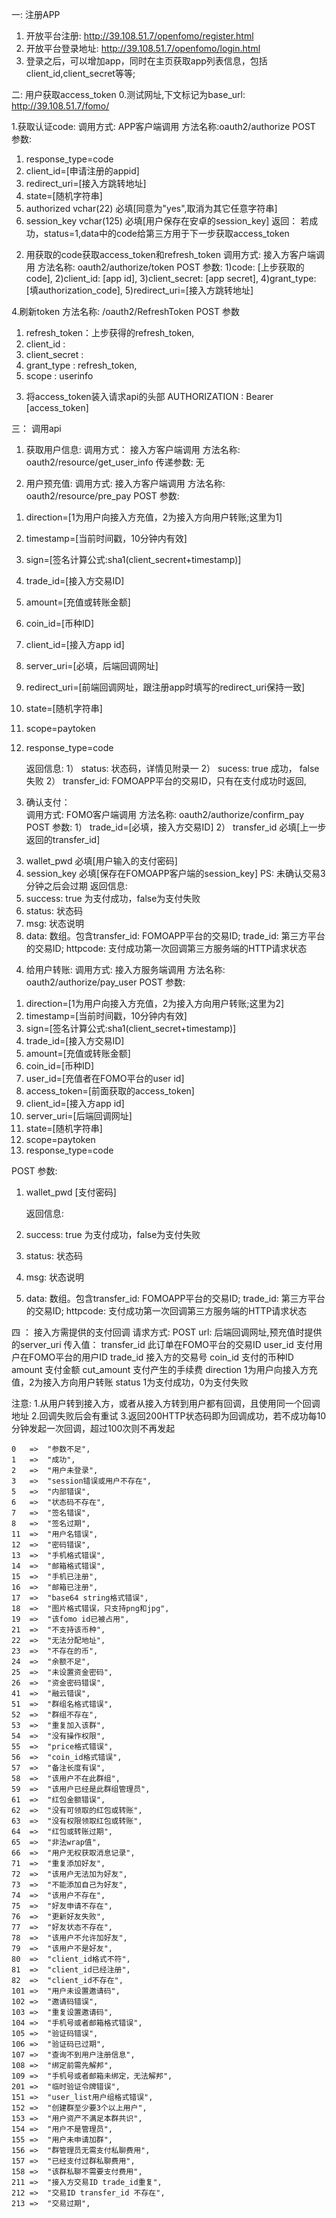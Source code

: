 一: 注册APP

1. 开放平台注册:
http://39.108.51.7/openfomo/register.html
2. 开放平台登录地址:
http://39.108.51.7/openfomo/login.html
3. 登录之后，可以增加app，同时在主页获取app列表信息，包括client_id,client_secret等等;

二: 用户获取access_token
0.测试网址,下文标记为base_url:
http://39.108.51.7/fomo/


1.获取认证code:
调用方式: APP客户端调用
方法名称:oauth2/authorize
POST 参数:
1) response_type=code
2) client_id=[申请注册的appid]
3) redirect_uri=[接入方跳转地址]
4) state=[随机字符串]
5)  authorized vchar(22) 必填[同意为"yes",取消为其它任意字符串]
6)  session_key vchar(125) 必填[用户保存在安卓的session_key]
返回：
若成功，status=1,data中的code给第三方用于下一步获取access_token

2. 用获取的code获取access_token和refresh_token
调用方式: 接入方客户端调用
方法名称: oauth2/authorize/token
POST 参数:
1)code: [上步获取的code],
2)client_id: [app id],
3)client_secret: [app secret],
4)grant_type: [填authorization_code],
5)redirect_uri=[接入方跳转地址]

4.刷新token
方法名称: /oauth2/RefreshToken
POST 参数
1) refresh_token：上步获得的refresh_token,
2) client_id :
3) client_secret :
4) grant_type : refresh_token,
5) scope : userinfo

3. 将access_token装入请求api的头部
AUTHORIZATION : Bearer [access_token]


三： 调用api

1. 获取用户信息:
    调用方式： 接入方客户端调用
    方法名称: oauth2/resource/get_user_info
    传递参数: 无
    
2. 用户预充值:
    调用方式: 接入方客户端调用
    方法名称: oauth2/resource/pre_pay
    POST 参数:  
1)  direction=[1为用户向接入方充值，2为接入方向用户转账;这里为1]
2)  timestamp=[当前时间戳，10分钟内有效]
3)  sign=[签名计算公式:sha1(client_secrent+timestamp)]
4)  trade_id=[接入方交易ID]
5)  amount=[充值或转账金额]
6)  coin_id=[币种ID]
7)  client_id=[接入方app id]
8)  server_uri=[必填，后端回调网址]
9)  redirect_uri=[前端回调网址，跟注册app时填写的redirect_uri保持一致]
10) state=[随机字符串]
11) scope=paytoken
12) response_type=code

    返回信息:
1） status: 状态码，详情见附录一
2） sucess: true 成功， false 失败
2） transfer_id: FOMOAPP平台的交易ID，只有在支付成功时返回,

3. 确认支付：   
    调用方式: FOMO客户端调用
    方法名称: oauth2/authorize/confirm_pay
POST 参数:
1）  trade_id=[必填，接入方交易ID]
2）  transfer_id 必填[上一步返回的transfer_id]
3)   wallet_pwd  必填[用户输入的支付密码] 
4)  session_key 必填[保存在FOMOAPP客户端的session_key]
PS: 未确认交易3分钟之后会过期
    返回信息:
1) success: true 为支付成功，false为支付失败
2) status: 状态码
3) msg: 状态说明
4) data: 数组。包含transfer_id: FOMOAPP平台的交易ID; trade_id: 第三方平台的交易ID; httpcode: 支付成功第一次回调第三方服务端的HTTP请求状态  

4. 给用户转账:
    调用方式: 接入方服务端调用
    方法名称: oauth2/authorize/pay_user
POST 参数:  
1)  direction=[1为用户向接入方充值，2为接入方向用户转账;这里为2]
2)  timestamp=[当前时间戳，10分钟内有效]
3)  sign=[签名计算公式:sha1(client_secret+timestamp)]
4)  trade_id=[接入方交易ID]
5)  amount=[充值或转账金额]
6)  coin_id=[币种ID]
7)  user_id=[充值者在FOMO平台的user id]
8)  access_token=[前面获取的access_token]
9)  client_id=[接入方app id]
10)  server_uri=[后端回调网址]
11) state=[随机字符串]
12) scope=paytoken
13) response_type=code

POST 参数:
1)  wallet_pwd  [支付密码]

    返回信息:
1) success: true 为支付成功，false为支付失败
2) status: 状态码
3) msg: 状态说明
4) data: 数组。包含transfer_id: FOMOAPP平台的交易ID; trade_id: 第三方平台的交易ID; httpcode: 支付成功第一次回调第三方服务端的HTTP请求状态 

  

四 ： 接入方需提供的支付回调
请求方式: POST
url: 后端回调网址,预充值时提供的server_uri
传入值：
transfer_id     此订单在FOMO平台的交易ID
user_id         支付用户在FOMO平台的用户ID
trade_id        接入方的交易号
coin_id         支付的币种ID
amount          支付金额
cut_amount      支付产生的手续费
direction       1为用户向接入方充值，2为接入方向用户转账
status          1为支付成功，0为支付失败

注意:
1.从用户转到接入方，或者从接入方转到用户都有回调，且使用同一个回调地址
2.回调失败后会有重试
3.返回200HTTP状态码即为回调成功，若不成功每10分钟发起一次回调，超过100次则不再发起


    0   =>  "参数不足",
    1   =>  "成功",
    2   =>  "用户未登录",
    3   =>  "session错误或用户不存在",
    5   =>  "内部错误",
    6   =>  "状态码不存在",
    7   =>  "签名错误",
    8   =>  "签名过期",
    11  =>  "用户名错误",
    12  =>  "密码错误",
    13  =>  "手机格式错误",
    14  =>  "邮箱格式错误",
    15  =>  "手机已注册",
    16  =>  "邮箱已注册",
    17  =>  "base64 string格式错误",
    18  =>  "图片格式错误，只支持png和jpg",
    19  =>  "该fomo id已被占用",
    21  =>  "不支持该币种",
    22  =>  "无法分配地址",
    23  =>  "不存在的币",
    24  =>  "余额不足",
    25  =>  "未设置资金密码",
    26  =>  "资金密码错误",
    41  =>  "融云错误",
    51  =>  "群组名格式错误",
    52  =>  "群组不存在",
    53  =>  "重复加入该群",
    54  =>  "没有操作权限",
    55  =>  "price格式错误",
    56  =>  "coin_id格式错误",
    57  =>  "备注长度有误",
    58  =>  "该用户不在此群组",
    59  =>  "该用户已经是此群组管理员",
    61  =>  "红包金额错误",
    62  =>  "没有可领取的红包或转账",
    63  =>  "没有权限领取红包或转账",
    64  =>  "红包或转账过期",
    65  =>  "非法wrap值",
    66  =>  "用户无权获取消息记录",
    71  =>  "重复添加好友",
    72  =>  "该用户无法加为好友",
    73  =>  "不能添加自己为好友",
    74  =>  "该用户不存在",
    75  =>  "好友申请不存在",
    76  =>  "更新好友失败",
    77  =>  "好友状态不存在",
    78  =>  "该用户不允许加好友",
    79  =>  "该用户不是好友",
    80  =>  "client_id格式不符",
    81  =>  "client_id已经注册",
    82  =>  "client_id不存在",
    101 =>  "用户未设置邀请码",
    102 =>  "邀请码错误",
    103 =>  "重复设置邀请码",
    104 =>  "手机号或者邮箱格式错误",
    105 =>  "验证码错误",
    106 =>  "验证码已过期",
    107 =>  "查询不到用户注册信息",
    108 =>  "绑定前需先解邦",
    109 =>  "手机号或者邮箱未绑定，无法解邦",
    201 =>  "临时验证令牌错误",
    151 =>  "user_list用户组格式错误",
    152 =>  "创建群至少要3个以上用户",
    153 =>  "用户资产不满足本群共识",
    154 =>  "用户不是管理员",
    155 =>  "用户未申请加群",
    156 =>  "群管理员无需支付私聊费用",
    157 =>  "已经支付过群私聊费用",
    158 =>  "该群私聊不需要支付费用",
    211 =>  "接入方交易ID trade_id重复",
    212 =>  "交易ID transfer_id 不存在",
    213 =>  "交易过期",






